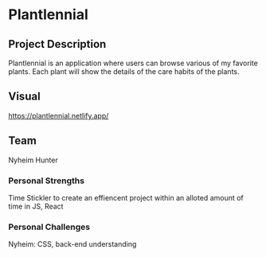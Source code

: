 # Plantlennial

## Project Description 

Plantlennial is an application where users can browse various of my favorite plants. Each plant will show the details of the care habits of the plants. 

## Visual

https://plantlennial.netlify.app/

## Team 

Nyheim Hunter

### Personal Strengths
Time Stickler to create an effiencent project within an alloted amount of time in JS, React


### Personal Challenges
Nyheim: CSS, back-end understanding

